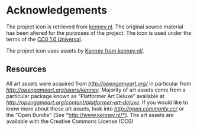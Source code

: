 # Acknowledgements

The project icon is retrieved from [kenney.nl](docs/icon/icon.json). The original source material has been altered for the purposes of the project. The icon is used under the terms of the [CC0 1.0 Universal](https://creativecommons.org/publicdomain/zero/1.0/).

The project icon uses assets by [Kenney from kenney.nl/](http://kenney.nl/assets/platformer-art-deluxe).

## Resources

All art assets were acquired from *http://opengameart.org/* in particular from *http://opengameart.org/users/kenney*. Majority of art assets come from a particular package known as "Platformer Art Deluxe" available at *http://opengameart.org/content/platformer-art-deluxe*. If you would like to know more about these art assets, look into *http://open.commonly.cc/* or the "Open Bundle" [See *http://www.kenney.nl/*]. The art assets are available with the Creative Commons License (CC0)